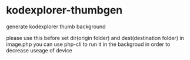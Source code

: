 # kodexplorer-thumbgen
generate kodexplorer thumb background

please use this before set dir(origin folder) and dest(destination folder) in image.php
you can use php-cli to run it in the backgroud in order to decrease useage of device
